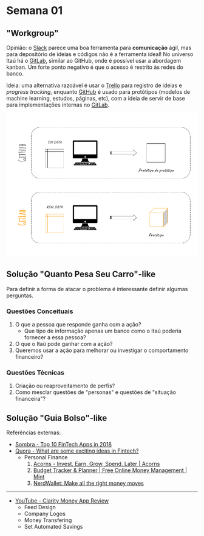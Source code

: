 # Semana 01

## "Workgroup"

Opinião: o [Slack](https://join.slack.com/t/teafinbhv/shared_invite/enQtNTY1NzkwMjE0Mjg4LWZmNTJiZmM2MDYwNjgyOTNmNzVjYzI3MDQzODVjODRmMzZkNDM4OWJjYzU4YmVhNmQ1YTIzYWI4NzExZmYxMTk) parece uma boa ferramenta para **comunicação** ágil, mas para depositório de ideias e códigos não é a ferramenta ideal! No universo Itaú há o [GitLab](#), similar ao GitHub, onde é possível usar a abordagem kanban. Um forte ponto negativo é que o acesso é restrito às redes do banco.

Ideia: uma alternativa razoável é usar o [Trello](#) para registro de ideias e _progress tracking_, enquanto [GitHub](#) é usado para protótipos (modelos de machine learning, estudos, páginas, etc), com a ideia de servir de base para implementações internas no [GitLab](#).

![](teafinbhv_0.png)

## Solução "Quanto Pesa Seu Carro"-like

Para definir a forma de atacar o problema é interessante definir algumas perguntas.

### Questões Conceituais

1. O que a pessoa que responde ganha com a ação?
    - Que tipo de informação apenas um banco como o Itaú poderia fornecer a essa pessoa?
2. O que o Itaú pode ganhar com a ação?
3. Queremos usar a ação para melhorar ou investigar o comportamento financeiro?

### Questões Técnicas

1. Criação ou reaproveitamento de perfis?
2. Como mesclar questões de "personas" e questões de "situação financeira"?


## Solução "Guia Bolso"-like

Referências externas:

- [Sombra - Top 10 FinTech Apps in 2018](https://sombrainc.com/top-10-fintech-apps-in-2018)
- [Quora - What are some exciting ideas in Fintech?](https://www.quora.com/What-are-some-exciting-ideas-in-Fintech-I-am-looking-to-build-something-in-the-space-but-am-wondering-where-to-begin-and-what-interesting-ideas-are-out-there-Blockchain-and-decentralized-finance-along-with-crowdfunding-loans-are-compelling)
    - Personal Finance
        1. [Acorns - Invest, Earn, Grow, Spend, Later | Acorns](https://www.acorns.com/)
        2. [Budget Tracker & Planner | Free Online Money Management | Mint](https://www.mint.com/)
        3. [NerdWallet: Make all the right money moves](https://www.nerdwallet.com/)

- - -

+ [YouTube - Clarity Money App Review](https://www.youtube.com/watch?v=cJ7IO78k4xc)
    - Feed Design
    - Company Logos
    - Money Transfering
    - Set Automated Savings